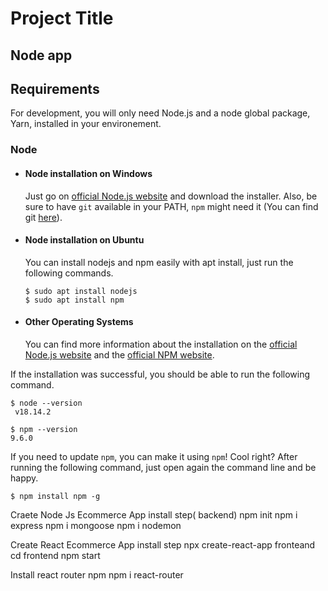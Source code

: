 # Project Title

Node app
---
## Requirements

For development, you will only need Node.js and a node global package, Yarn, installed in your environement.

### Node
- #### Node installation on Windows

  Just go on [official Node.js website](https://nodejs.org/) and download the installer.
Also, be sure to have `git` available in your PATH, `npm` might need it (You can find git [here](https://git-scm.com/)).

- #### Node installation on Ubuntu

  You can install nodejs and npm easily with apt install, just run the following commands.

      $ sudo apt install nodejs
      $ sudo apt install npm

- #### Other Operating Systems
  You can find more information about the installation on the [official Node.js website](https://nodejs.org/) and the [official NPM website](https://npmjs.org/).

If the installation was successful, you should be able to run the following command.

    $ node --version
     v18.14.2

    $ npm --version
    9.6.0

If you need to update `npm`, you can make it using `npm`! Cool right? After running the following command, just open again the command line and be happy.

    $ npm install npm -g

Craete Node Js Ecommerce App install step( backend)
 npm init
 npm i express
 npm i mongoose
 npm i nodemon

Create React Ecommerce App install step
  npx create-react-app fronteand
  cd frontend
  npm start

Install react router npm 
  npm i react-router
